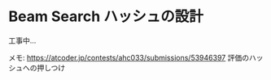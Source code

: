 # Beam Search ハッシュの設計

工事中...

メモ: https://atcoder.jp/contests/ahc033/submissions/53946397 評価のハッシュへの押しつけ
